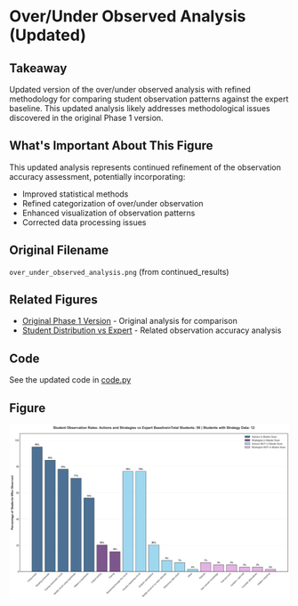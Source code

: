 # Over/Under Observed Analysis (Updated)

## Takeaway
Updated version of the over/under observed analysis with refined methodology for comparing student observation patterns against the expert baseline. This updated analysis likely addresses methodological issues discovered in the original Phase 1 version.

## What's Important About This Figure
This updated analysis represents continued refinement of the observation accuracy assessment, potentially incorporating:
- Improved statistical methods
- Refined categorization of over/under observation
- Enhanced visualization of observation patterns
- Corrected data processing issues

## Original Filename
`over_under_observed_analysis.png` (from continued_results)

## Related Figures
- [Original Phase 1 Version](../../../Phase_1/Over_Under_Observed_Analysis/) - Original analysis for comparison
- [Student Distribution vs Expert](../../../Phase_1/Student_Distribution_vs_Expert/) - Related observation accuracy analysis

## Code
See the updated code in [code.py](./code.py)

## Figure

![Over/Under Observed Analysis Updated](./figure.png)